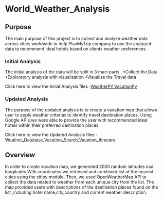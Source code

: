 # World_Weather_Analysis



## Purpose
The main purpose of this project is to collect and analyze weather data across cities worldwide to help PlanMyTrip company to use the analyzed data to recommend ideal hotels based on clients weather preferences.

### Initial Analysis
The initial analysis of the data will be split in 3 main parts .
•Collect the Data
•Exploratory analysis with visualization
•Visualize the Travel data

Click here to view the Initial Analysis files -[WeatherPY](WeatherPy.ipynb),[VacationPy](VacationPy.ipynb)

### Updated Analysis 
The purpose of the updated analysis is to create a vacation map that allows user to apply weather criterias to identify travel destination places. Using Google APIs,we were able to provide the user with recommended ideal hotels within their preferred destination places

Click here to view the Updated Analysis files - [Weather_Database](Weather_Database),[Vacation_Search](Vacation_Search),[Vacation_Itinerary](Vacation_Itinerary)  

## Overview
In order to create vacation map, we generated 2000 random latitudes nad longitudes.With coordinates we retrieved and combined list of the nearest cities using the citipy module. Then, we used OpenWeatherMap API to collect the data related to weather from each unique city from the list. The map provided users with descriptions of the destination places found on the list ,including hotel name,city,country and current weather description.
